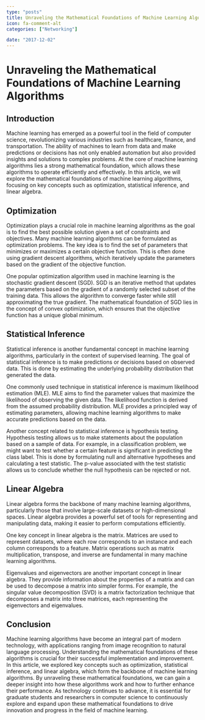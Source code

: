 ```yaml
---
type: "posts"
title: Unraveling the Mathematical Foundations of Machine Learning Algorithms
icon: fa-comment-alt
categories: ["Networking"]

date: "2017-12-02"
---
```




# Unraveling the Mathematical Foundations of Machine Learning Algorithms

## Introduction

Machine learning has emerged as a powerful tool in the field of computer science, revolutionizing various industries such as healthcare, finance, and transportation. The ability of machines to learn from data and make predictions or decisions has not only enabled automation but also provided insights and solutions to complex problems. At the core of machine learning algorithms lies a strong mathematical foundation, which allows these algorithms to operate efficiently and effectively. In this article, we will explore the mathematical foundations of machine learning algorithms, focusing on key concepts such as optimization, statistical inference, and linear algebra.

## Optimization

Optimization plays a crucial role in machine learning algorithms as the goal is to find the best possible solution given a set of constraints and objectives. Many machine learning algorithms can be formulated as optimization problems. The key idea is to find the set of parameters that minimizes or maximizes a certain objective function. This is often done using gradient descent algorithms, which iteratively update the parameters based on the gradient of the objective function.

One popular optimization algorithm used in machine learning is the stochastic gradient descent (SGD). SGD is an iterative method that updates the parameters based on the gradient of a randomly selected subset of the training data. This allows the algorithm to converge faster while still approximating the true gradient. The mathematical foundation of SGD lies in the concept of convex optimization, which ensures that the objective function has a unique global minimum.

## Statistical Inference

Statistical inference is another fundamental concept in machine learning algorithms, particularly in the context of supervised learning. The goal of statistical inference is to make predictions or decisions based on observed data. This is done by estimating the underlying probability distribution that generated the data.

One commonly used technique in statistical inference is maximum likelihood estimation (MLE). MLE aims to find the parameter values that maximize the likelihood of observing the given data. The likelihood function is derived from the assumed probability distribution. MLE provides a principled way of estimating parameters, allowing machine learning algorithms to make accurate predictions based on the data.

Another concept related to statistical inference is hypothesis testing. Hypothesis testing allows us to make statements about the population based on a sample of data. For example, in a classification problem, we might want to test whether a certain feature is significant in predicting the class label. This is done by formulating null and alternative hypotheses and calculating a test statistic. The p-value associated with the test statistic allows us to conclude whether the null hypothesis can be rejected or not.

## Linear Algebra

Linear algebra forms the backbone of many machine learning algorithms, particularly those that involve large-scale datasets or high-dimensional spaces. Linear algebra provides a powerful set of tools for representing and manipulating data, making it easier to perform computations efficiently.

One key concept in linear algebra is the matrix. Matrices are used to represent datasets, where each row corresponds to an instance and each column corresponds to a feature. Matrix operations such as matrix multiplication, transpose, and inverse are fundamental in many machine learning algorithms.

Eigenvalues and eigenvectors are another important concept in linear algebra. They provide information about the properties of a matrix and can be used to decompose a matrix into simpler forms. For example, the singular value decomposition (SVD) is a matrix factorization technique that decomposes a matrix into three matrices, each representing the eigenvectors and eigenvalues.

## Conclusion

Machine learning algorithms have become an integral part of modern technology, with applications ranging from image recognition to natural language processing. Understanding the mathematical foundations of these algorithms is crucial for their successful implementation and improvement. In this article, we explored key concepts such as optimization, statistical inference, and linear algebra, which form the backbone of machine learning algorithms. By unraveling these mathematical foundations, we can gain a deeper insight into how these algorithms work and how to further enhance their performance. As technology continues to advance, it is essential for graduate students and researchers in computer science to continuously explore and expand upon these mathematical foundations to drive innovation and progress in the field of machine learning.
